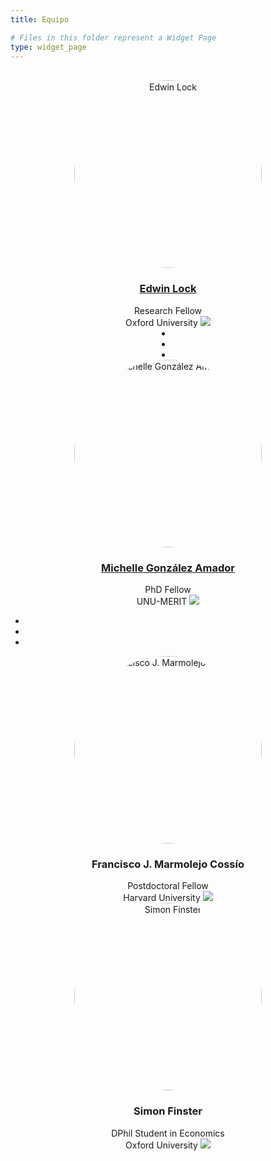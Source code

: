 ```yaml
---
title: Equipo

# Files in this folder represent a Widget Page
type: widget_page
---
```


<br/>

<div class="container">
  <div class="row" style="text-align: center">
    <div class="col-sm">
      <img style="border-radius: 50%" src='../uploads/edwin.jpeg' width="300" height="300" alt='Edwin Lock'/>
      <h3><a href='https://www.edwinlock.com/'>Edwin Lock</a></h3>
      Research Fellow
      <br/>
      Oxford University
      <img src='../uploads/oxford.png'/>
      <li>
        <a href="mailto:edwin.lock@economics.ox.ac.uk">
          <i class="fas fa-envelope"></i>
        </a>
      </li>
      <li>
        <a href="https://twitter.com/lock_edwin" target="_blank" rel="noopener">
          <i class="fab fa-twitter"></i>
        </a>
      </li>
      <li>
        <a href="https://github.com/edwinlock" target="_blank" rel="noopener">
          <i class="fab fa-github"></i>
        </a>
      </li>
    </div>
    <div class="col-sm">
      <img style="border-radius: 50%" src='../uploads/michelle.jpg' width="300" height="300" alt='Michelle González Amador'/>
      <h3><a href='http://www.m-gonzalezamador.com/'>Michelle González Amador</a></h3>
      PhD Fellow
      <br/>
      UNU-MERIT
      <img src='../uploads/maastricht.png'/>
      <ul class="network-icon" aria-hidden="true">
        <li>
          <a href="mailto:mgonzalez@merit.unu.edu">
            <i class="fas fa-envelope"></i>
          </a>
        </li>
        <li>
          <a href="https://twitter.com/michg8" target="_blank" rel="noopener">
            <i class="fab fa-twitter"></i>
          </a>
        </li>
        <li>
          <a href="https://github.com/michelleg06" target="_blank" rel="noopener">
            <i class="fab fa-github"></i>
          </a>
        </li>
        </ul>
    </div>
  </div>
  <div class="row" style="text-align: center">
    <div class="col-sm">
      <img style="border-radius: 50%" src='../uploads/francisco.png' width="300" height="300" alt='Francisco J. Marmolejo Cossío'/>
      <h3>Francisco J. Marmolejo Cossío</h3>
      Postdoctoral Fellow
      <br/>
      Harvard University
      <img src='../uploads/harvard.png'/>
    </div>
    <div class="col-sm">
      <img style="border-radius: 50%" src='../uploads/simon.jpg' width="300" height="300" alt='Simon Finster'/>
      <h3><b>Simon Finster</b></h3>
      DPhil Student in Economics
      <br/>
      Oxford University
      <img src='../uploads/oxford.png'/>
    </div>
  </div>
</div>
